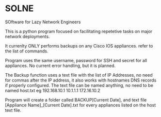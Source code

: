 # SOLNE
SOftware for Lazy Network Engineers

This is a python program focused on facilitating repetetive tasks on major network deployments.

It currenlty ONLY performs backups on any Cisco IOS appliances. refer to the list of commands.

Program uses the same username, password for SSH and secret for all appliances. No current error handling, but it is planned.

The Backup function uses a text file with the list of IP Addresses, no need for commas after the IP address, it also works with hostnames DNS records if properly configured.
The text file can be named anything, no need to be named host.txt
eg
192.168.10.1
10.1.1.1
172.16.10.2


Program will create a folder called BACKUP[Current Date], and text file [Appliance Name]_[Current Date].txt for every appliances listed on the host text file.

